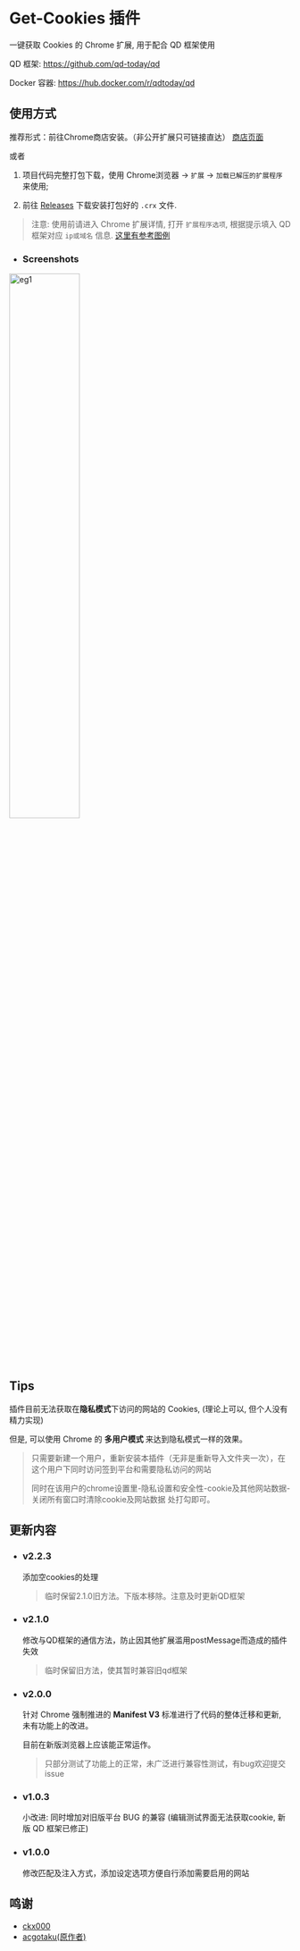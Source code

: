 # Get-Cookies 插件

一键获取 Cookies 的 Chrome 扩展, 用于配合 QD 框架使用

QD 框架: <https://github.com/qd-today/qd>

Docker 容器: <https://hub.docker.com/r/qdtoday/qd>

## 使用方式

推荐形式：前往Chrome商店安装。（非公开扩展只可链接直达）
[商店页面](https://chromewebstore.google.com/detail/cookies%E8%8E%B7%E5%8F%96%E5%8A%A9%E6%89%8B/mmcdaoockinhaeiljdmjmnjfndpfpklo) 

或者

1. 项目代码完整打包下载，使用 Chrome浏览器 -> `扩展` -> `加载已解压的扩展程序` 来使用;

2. 前往 [Releases](https://github.com/qd-today/get-cookies/releases/latest) 下载安装打包好的 `.crx` 文件.


> 注意: 使用前请进入 Chrome 扩展详情, 打开 `扩展程序选项`, 根据提示填入 QD 框架对应 `ip或域名` 信息.
> [这里有参考图例](https://github.com/qd-today/get-cookies/issues/11) 

- ### Screenshots
<div><img src="./eg1.gif" alt="eg1" width="50%" /></div>

## Tips

插件目前无法获取在**隐私模式**下访问的网站的 Cookies, (理论上可以, 但个人没有精力实现)

但是, 可以使用 Chrome 的 **多用户模式** 来达到隐私模式一样的效果。

> 只需要新建一个用户，重新安装本插件（无非是重新导入文件夹一次），在这个用户下同时访问签到平台和需要隐私访问的网站
>
> 同时在该用户的chrome设置里-隐私设置和安全性-cookie及其他网站数据-关闭所有窗口时清除cookie及网站数据 处打勾即可。

## 更新内容
- ### v2.2.3

    添加空cookies的处理

    > 临时保留2.1.0旧方法。下版本移除。注意及时更新QD框架

- ### v2.1.0

    修改与QD框架的通信方法，防止因其他扩展滥用postMessage而造成的插件失效

    > 临时保留旧方法，使其暂时兼容旧qd框架

- ### v2.0.0

    针对 Chrome 强制推进的 **Manifest V3** 标准进行了代码的整体迁移和更新, 未有功能上的改进。

    目前在新版浏览器上应该能正常运作。

    > 只部分测试了功能上的正常，未广泛进行兼容性测试，有bug欢迎提交issue

- ### v1.0.3

    小改进: 同时增加对旧版平台 BUG 的兼容 (编辑测试界面无法获取cookie, 新版 QD 框架已修正)

- ### v1.0.0

    修改匹配及注入方式，添加设定选项方便自行添加需要启用的网站

## 鸣谢

- [ckx000](https://github.com/ckx000)
- [acgotaku(原作者)](https://github.com/acgotaku/GetCookies)

